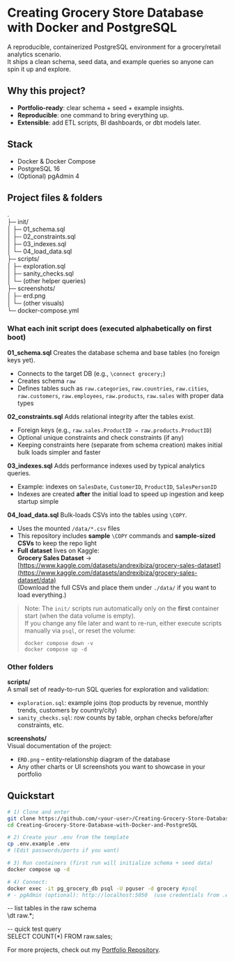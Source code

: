 # Creating Grocery Store Database with Docker and PostgreSQL  

A reproducible, containerized PostgreSQL environment for a grocery/retail analytics scenario.  
It ships a clean schema, seed data, and example queries so anyone can spin it up and explore.  

## Why this project?  

- **Portfolio-ready**: clear schema + seed + example insights.
- **Reproducible**: one command to bring everything up.
- **Extensible**: add ETL scripts, BI dashboards, or dbt models later.  

## Stack  

- Docker & Docker Compose
- PostgreSQL 16
- (Optional) pgAdmin 4  

## Project files & folders  

.  
├─ init/  
│ ├─ 01_schema.sql  
│ ├─ 02_constraints.sql  
│ ├─ 03_indexes.sql  
│ └─ 04_load_data.sql  
├─ scripts/  
│ ├─ exploration.sql  
│ ├─ sanity_checks.sql  
│ └─ (other helper queries)  
├─ screenshots/  
│ ├─ erd.png  
│ └─ (other visuals)  
└─ docker-compose.yml  
  

### What each init script does (executed alphabetically on first boot)  
  
**01_schema.sql**
Creates the database schema and base tables (no foreign keys yet).  
- Connects to the target DB (e.g., `\connect grocery;`)  
- Creates schema `raw`  
- Defines tables such as `raw.categories`, `raw.countries`, `raw.cities`, `raw.customers`, `raw.employees`, `raw.products`, `raw.sales` with proper data types  
  
**02_constraints.sql**
Adds relational integrity after the tables exist.  
- Foreign keys (e.g., `raw.sales.ProductID → raw.products.ProductID`)  
- Optional unique constraints and check constraints (if any)  
- Keeping constraints here (separate from schema creation) makes initial bulk loads simpler and faster  
  
**03_indexes.sql**
Adds performance indexes used by typical analytics queries.  
- Example: indexes on `SalesDate`, `CustomerID`, `ProductID`, `SalesPersonID`  
- Indexes are created **after** the initial load to speed up ingestion and keep startup simple  
  
**04_load_data.sql**
Bulk-loads CSVs into the tables using `\COPY`.  
- Uses the mounted `/data/*.csv` files  
- This repository includes **sample** `\COPY` commands and **sample-sized CSVs** to keep the repo light  
- **Full dataset** lives on Kaggle:  
  **Grocery Sales Dataset** → [https://www.kaggle.com/datasets/andrexibiza/grocery-sales-dataset](https://www.kaggle.com/datasets/andrexibiza/grocery-sales-dataset/data)  
  (Download the full CSVs and place them under `./data/` if you want to load everything.)  
  
> Note: The `init/` scripts run automatically only on the **first** container start (when the data volume is empty).  
> If you change any file later and want to re-run, either execute scripts manually via `psql`, or reset the volume:
> ```
> docker compose down -v
> docker compose up -d
> ```


### Other folders  

**scripts/**  
A small set of ready-to-run SQL queries for exploration and validation:
- `exploration.sql`: example joins (top products by revenue, monthly trends, customers by country/city)
- `sanity_checks.sql`: row counts by table, orphan checks before/after constraints, etc.  

**screenshots/**  
Visual documentation of the project:
- `ERD.png` – entity-relationship diagram of the database
- Any other charts or UI screenshots you want to showcase in your portfolio  


## Quickstart  

```bash
# 1) Clone and enter
git clone https://github.com/<your-user>/Creating-Grocery-Store-Database-with-Docker-and-PostgreSQL.git
cd Creating-Grocery-Store-Database-with-Docker-and-PostgreSQL

# 2) Create your .env from the template
cp .env.example .env
# (Edit passwords/ports if you want)

# 3) Run containers (first run will initialize schema + seed data)
docker compose up -d

# 4) Connect:
docker exec -it pg_grocery_db psql -U pguser -d grocery #psql
# - pgAdmin (optional): http://localhost:5050  (use credentials from .env)
```

-- list tables in the raw schema  
\dt raw.*;

-- quick test query  
SELECT COUNT(*) FROM raw.sales;
  
For more projects, check out my [Portfolio Repository](https://github.com/rodolfoplng/Portfolio).
